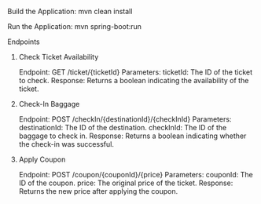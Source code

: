 Build the Application:
mvn clean install

Run the Application:
mvn spring-boot:run

Endpoints
1. Check Ticket Availability
   
    Endpoint: GET /ticket/{ticketId}
    Parameters:
        ticketId: The ID of the ticket to check.
    Response: Returns a boolean indicating the availability of the ticket.

3. Check-In Baggage
   
    Endpoint: POST /checkIn/{destinationId}/{checkInId}
    Parameters:
        destinationId: The ID of the destination.
        checkInId: The ID of the baggage to check in.
    Response: Returns a boolean indicating whether the check-in was successful.

4. Apply Coupon

    Endpoint: POST /coupon/{couponId}/{price}
    Parameters:
        couponId: The ID of the coupon.
        price: The original price of the ticket.
    Response: Returns the new price after applying the coupon.
